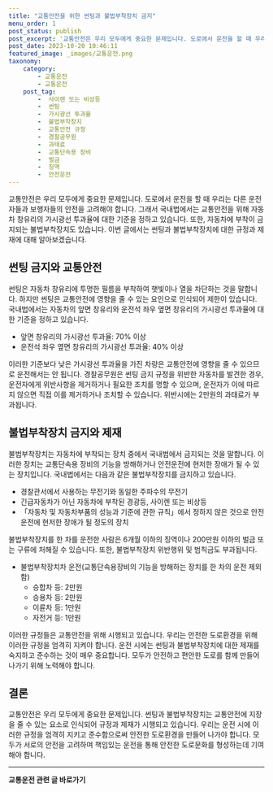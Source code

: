 ```yaml
---
title: "교통안전을 위한 썬팅과 불법부착장치 금지"
menu_order: 1
post_status: publish
post_excerpt: '교통안전은 우리 모두에게 중요한 문제입니다. 도로에서 운전을 할 때 우리는 다른 운전자들과 보행자들의 안전을 고려해야 합니다. 그래서 국내법에서는 교통안전을 위해 자동차 창유리의 가시광선 투과율에 대한 기준을 정하고 있습니다. 또한, 자동차에 부착이 금지되는 불법부착장치도 있습니다. 이번 글에서는 썬팅과 불법부착장치에 대한 규정과 제재에 대해 알아보겠습니다.'
post_date: 2023-10-20 10:46:11
featured_image: _images/교통운전.png
taxonomy:
    category:
        - 교통운전
        - 교통운전
    post_tag:
        -  사이렌 또는 비상등
        -  썬팅
        -  가시광선 투과율
        -  불법부착장치
        -  교통안전 규정
        -  경찰공무원
        -  과태료
        -  교통단속용 장비
        -  벌금
        -  징역
        -  안전운전
---
```




교통안전은 우리 모두에게 중요한 문제입니다. 도로에서 운전을 할 때 우리는 다른 운전자들과 보행자들의 안전을 고려해야 합니다. 그래서 국내법에서는 교통안전을 위해 자동차 창유리의 가시광선 투과율에 대한 기준을 정하고 있습니다. 또한, 자동차에 부착이 금지되는 불법부착장치도 있습니다. 이번 글에서는 썬팅과 불법부착장치에 대한 규정과 제재에 대해 알아보겠습니다.

## 썬팅 금지와 교통안전

썬팅은 자동차 창유리에 투명한 필름을 부착하여 햇빛이나 열을 차단하는 것을 말합니다. 하지만 썬팅은 교통안전에 영향을 줄 수 있는 요인으로 인식되어 제한이 있습니다. 국내법에서는 자동차의 앞면 창유리와 운전석 좌우 옆면 창유리의 가시광선 투과율에 대한 기준을 정하고 있습니다.

- 앞면 창유리의 가시광선 투과율: 70% 이상
- 운전석 좌우 옆면 창유리의 가시광선 투과율: 40% 이상

이러한 기준보다 낮은 가시광선 투과율을 가진 차량은 교통안전에 영향을 줄 수 있으므로 운전해서는 안 됩니다. 경찰공무원은 썬팅 금지 규정을 위반한 자동차를 발견한 경우, 운전자에게 위반사항을 제거하거나 필요한 조치를 명할 수 있으며, 운전자가 이에 따르지 않으면 직접 이를 제거하거나 조치할 수 있습니다. 위반시에는 2만원의 과태료가 부과됩니다.

## 불법부착장치 금지와 제재

불법부착장치는 자동차에 부착되는 장치 중에서 국내법에서 금지되는 것을 말합니다. 이러한 장치는 교통단속용 장비의 기능을 방해하거나 안전운전에 현저한 장애가 될 수 있는 장치입니다. 국내법에서는 다음과 같은 불법부착장치를 금지하고 있습니다.

- 경찰관서에서 사용하는 무전기와 동일한 주파수의 무전기
- 긴급자동차가 아닌 자동차에 부착된 경광등, 사이렌 또는 비상등
- 「자동차 및 자동차부품의 성능과 기준에 관한 규칙」에서 정하지 않은 것으로 안전운전에 현저한 장애가 될 정도의 장치

불법부착장치를 한 차를 운전한 사람은 6개월 이하의 징역이나 200만원 이하의 벌금 또는 구류에 처해질 수 있습니다. 또한, 불법부착장치 위반행위 및 범칙금도 부과됩니다.

- 불법부착장치차 운전(교통단속용장비의 기능을 방해하는 장치를 한 차의 운전 제외 함)
  - 승합차 등: 2만원
  - 승용차 등: 2만원
  - 이륜차 등: 1만원
  - 자전거 등: 1만원

이러한 규정들은 교통안전을 위해 시행되고 있습니다. 우리는 안전한 도로환경을 위해 이러한 규정을 엄격히 지켜야 합니다. 운전 시에는 썬팅과 불법부착장치에 대한 제재를 숙지하고 준수하는 것이 매우 중요합니다. 모두가 안전하고 편안한 도로를 함께 만들어 나가기 위해 노력해야 합니다.

## 결론

교통안전은 우리 모두에게 중요한 문제입니다. 썬팅과 불법부착장치는 교통안전에 지장을 줄 수 있는 요소로 인식되어 규정과 제재가 시행되고 있습니다. 우리는 운전 시에 이러한 규정을 엄격히 지키고 준수함으로써 안전한 도로환경을 만들어 나가야 합니다. 모두가 서로의 안전을 고려하며 책임있는 운전을 통해 안전한 도로문화를 형성하는데 기여해야 합니다.

<!-- wp:separator -->
<hr class="wp-block-separator has-alpha-channel-opacity"/>
<!-- /wp:separator -->

<!-- wp:group {"backgroundColor":"base","layout":{"type":"constrained"}} -->
<div class="wp-block-group has-base-background-color has-background"><!-- wp:paragraph {"align":"center","fontSize":"medium"} -->
<p class="has-text-align-center has-large-font-size"><strong>교통운전 관련 글 바로가기</strong></p>
<!-- /wp:paragraph -->


<!-- wp:latest-posts
{"categories":[{"id":1440,"count":19,"description":"","link":"https://uknowlaw.com/category/%ea%b5%90%ed%86%b5%ec%9a%b4%ec%a0%84/","name":"교통운전","slug":"교통운전","taxonomy":"category","parent":0,"meta":[],"_links":{"self":[{"href":"https://uknowlaw.com/wp-json/wp/v2/categories/1440"}],"collection":[{"href":"https://uknowlaw.com/wp-json/wp/v2/categories"}],"about":[{"href":"https://uknowlaw.com/wp-json/wp/v2/taxonomies/category"}],"wp:post_type":[{"href":"https://uknowlaw.com/wp-json/wp/v2/posts?categories=1440"}],"curies":[{"name":"wp","href":"https://api.w.org/{rel}","templated":true}]}}]} /--></div>
<!-- /wp:group -->